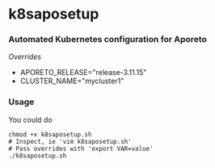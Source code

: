 # k8saposetup

### Automated Kubernetes configuration for Aporeto

*Overrides*
* APORETO_RELEASE="release-3.11.15"
* CLUSTER_NAME="mycluster1"

### Usage

You could do

```wget https://raw.githubusercontent.com/dobriak/k8saposetup/master/k8saposetup.sh
chmod +x k8saposetup.sh
# Inspect, ie 'vim k8saposetup.sh'
# Pass overrides with 'export VAR=value'
./k8saposetup.sh
```

